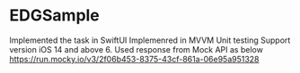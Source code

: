 # EDGSample
Implemented the task in SwiftUI
Implemenred in MVVM
Unit testing
Support version iOS 14 and above
6. Used  response from Mock API as below
https://run.mocky.io/v3/2f06b453-8375-43cf-861a-06e95a951328


